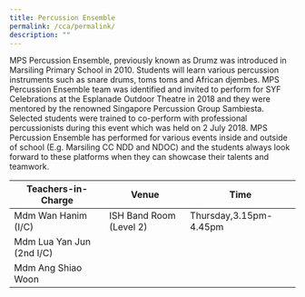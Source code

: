 ```yaml
---
title: Percussion Ensemble
permalink: /cca/permalink/
description: ""
---
```

MPS Percussion Ensemble, previously known as Drumz was introduced in Marsiling Primary School in 2010. Students will learn various percussion instruments such as snare drums, toms toms and African djembes. MPS Percussion Ensemble team was identified and invited to perform for SYF Celebrations at the Esplanade Outdoor Theatre in 2018 and they were mentored by the renowned Singapore Percussion Group Sambiesta. Selected students were trained to co-perform with professional percussionists during this event which was held on 2 July 2018. MPS Percussion Ensemble has performed for various events inside and outside of school (E.g. Marsiling CC NDD and NDOC) and the students always look forward to these platforms when they can showcase their talents and teamwork.


| Teachers-in-Charge| Venue | Time |
| -------- | -------- | -------- |
| Mdm Wan Hanim (I/C)     | ISH Band Room (Level 2)     | Thursday,3.15pm-4.45pm    |
| Mdm Lua Yan Jun (2nd I/C)     |      |    |
| Mdm Ang Shiao Woon     |      |     |